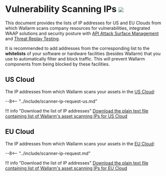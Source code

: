 [file-ips-list-us]: ../downloads/scanner-ip-addresses-us.txt
[file-ips-list-eu]: ../downloads/scanner-ip-addresses-eu.txt

# Vulnerability Scanning IPs <a href="../../about-wallarm/subscription-plans/#waap-and-advanced-api-security"><img src="../../images/api-security-tag.svg" style="border: none;"></a>

This document provides the lists of IP addresses for US and EU Clouds from which Wallarm scans company resources for vulnerabilities, integrated WAAP solutions and security posture with [API Attack Surface Management](../api-attack-surface/security-issues.md) and [Threat Replay Testing](../vulnerability-detection/threat-replay-testing/overview.md).

It is recommended to add addresses from the corresponding list to the **whitelists** of your software or hardware facilities (besides Wallarm) that you use to automatically filter and block traffic. This will prevent Wallarm components from being blocked by these facilities.

## US Cloud

The IP addresses from which Wallarm scans your assets in the [US Cloud](https://us1.my.wallarm.com):

--8<-- "../include/scanner-ip-request-us.md"

!!! info "Download the list of IP addresses"
    [Download the plain text file containing list of Wallarm's asset scanning IPs for US Cloud][file-ips-list-us]

## EU Cloud

The IP addresses from which Wallarm scans your assets in the [EU Cloud](https://my.wallarm.com):

--8<-- "../include/scanner-ip-request.md"

!!! info "Download the list of IP addresses"
    [Download the plain text file containing list of Wallarm's asset scanning IPs for EU Cloud][file-ips-list-eu]